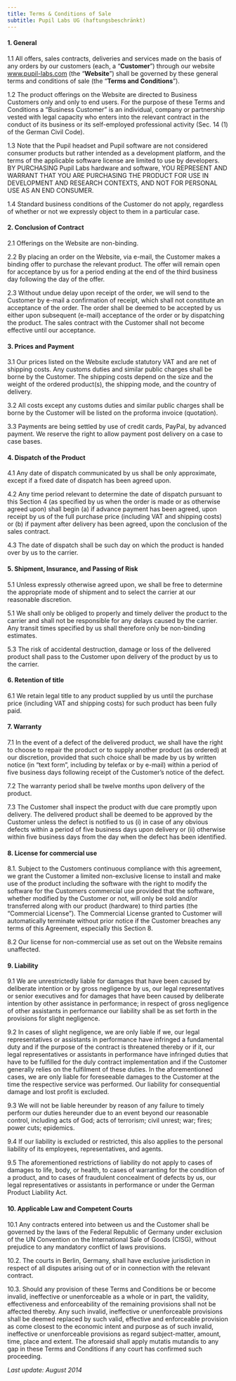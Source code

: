 ```yaml
---
title: Terms & Conditions of Sale
subtitle: Pupil Labs UG (haftungsbeschränkt)
---
```


#### **1. General**
    
  1.1 All offers, sales contracts, deliveries and services made on the basis of any orders by our customers (each, a “**Customer**”) through our website www.pupil-labs.com (the “**Website**”) shall be governed by these general terms and conditions of sale (the “**Terms and Conditions**”).

  1.2 The product offerings on the Website are directed to Business Customers only and only to end users. For the purpose of these Terms and Conditions a “Business Customer” is an individual, company or partnership vested with legal capacity who enters into the relevant contract in the conduct of its business or its self-employed professional activity (Sec. 14 (1) of the German Civil Code).

  1.3 Note that the Pupil headset and Pupil software are not considered consumer products but rather intended as a development platform, and the terms of the applicable software license are limited to use by developers. BY PURCHASING Pupil Labs hardware and software, YOU REPRESENT AND WARRANT THAT YOU ARE PURCHASING THE PRODUCT FOR USE IN DEVELOPMENT AND RESEARCH CONTEXTS, AND NOT FOR PERSONAL USE AS AN END CONSUMER.

  1.4 Standard business conditions of the Customer do not apply, regardless of whether or not we expressly object to them in a particular case.

#### **2. Conclusion of Contract**

  2.1 Offerings on the Website are non-binding.

  2.2 By placing an order on the Website, via e-mail, the Customer makes a binding offer to purchase the relevant product. The offer will remain open for acceptance by us for a period ending at the end of the third business day following the day of the offer.

  2.3 Without undue delay upon receipt of the order, we will send to the Customer by e-mail a confirmation of receipt, which shall not constitute an acceptance of the order. The order shall be deemed to be accepted by us either upon subsequent (e-mail) acceptance of the order or by dispatching the product. The sales contract with the Customer shall not become effective until our acceptance.

#### **3. Prices and Payment**

  3.1 Our prices listed on the Website exclude statutory VAT and are net of shipping costs. Any customs duties and similar public charges shall be borne by the Customer. The shipping costs depend on the size and the weight of the ordered product(s), the shipping mode, and the country of delivery.
  
  3.2 All costs except any customs duties and similar public charges shall be borne by the Customer will be listed on the proforma invoice (quotation).

  3.3 Payments are being settled by use of credit cards, PayPal, by advanced payment. We reserve the right to allow payment post delivery on a case to case bases.

#### **4. Dispatch of the Product**

  4.1 Any date of dispatch communicated by us shall be only approximate, except if a fixed date of dispatch has been agreed upon.

  4.2 Any time period relevant to determine the date of dispatch pursuant to this Section 4 (as specified by us when the order is made or as otherwise agreed upon) shall begin (a) if advance payment has been agreed, upon receipt by us of the full purchase price (including VAT and shipping costs) or (b) if payment after delivery has been agreed, upon the conclusion of the sales contract.

  4.3 The date of dispatch shall be such day on which the product is handed over by us to the carrier.

#### **5. Shipment, Insurance, and Passing of Risk**

  5.1 Unless expressly otherwise agreed upon, we shall be free to determine the appropriate mode of shipment and to select the carrier at our reasonable discretion.

  5.1 We shall only be obliged to properly and timely deliver the product to the carrier and shall not be responsible for any delays caused by the carrier. Any transit times specified by us shall therefore only be non-binding estimates.

  5.3 The risk of accidental destruction, damage or loss of the delivered product shall pass to the Customer upon delivery of the product by us to the carrier.

#### **6. Retention of title**

  6.1 We retain legal title to any product supplied by us until the purchase price (including VAT and shipping costs) for such product has been fully paid.

#### **7. Warranty**

  7.1 In the event of a defect of the delivered product, we shall have the right to choose to repair the product or to supply another product (as ordered) at our discretion, provided that such choice shall be made by us by written notice (in “text form”, including by telefax or by e-mail) within a period of five business days following receipt of the Customer’s notice of the defect. 

  7.2 The warranty period shall be twelve months upon delivery of the product.

  7.3 The Customer shall inspect the product with due care promptly upon delivery. The delivered product shall be deemed to be approved by the Customer unless the defect is notified to us (i) in case of any obvious defects within a period of five business days upon delivery or (ii) otherwise within five business days from the day when the defect has been identified.

#### **8. License for commercial use**

  8.1. Subject to the Customers continuous compliance with this agreement, we grant the Customer a limited non-exclusive license to install and make use of the product including the software with the right to modify the software for the Customers commercial use provided that the software, whether modified by the Customer or not, will only be sold and/or transferred along with our product (hardware) to third parties (the “Commercial License”). The Commercial License granted to Customer will automatically terminate without prior notice if the Customer breaches any terms of this Agreement, especially this Section 8.

  8.2 Our license for non-commercial use as set out on the Website remains unaffected.

#### **9. Liability**

  9.1 We are unrestrictedly liable for damages that have been caused by deliberate intention or by gross negligence by us, our legal representatives or senior executives and for damages that have been caused by deliberate intention by other assistance in performance; in respect of gross negligence of other assistants in performance our liability shall be as set forth in the provisions for slight negligence.

  9.2 In cases of slight negligence, we are only liable if we, our legal representatives or assistants in performance have infringed a fundamental duty and if the purpose of the contract is threatened thereby or if it, our legal representatives or assistants in performance have infringed duties that have to be fulfilled for the duly contract implementation and if the Customer generally relies on the fulfilment of these duties. In the aforementioned cases, we are only liable for foreseeable damages to the Customer at the time the respective service was performed. Our liability for consequential damage and lost profit is excluded.

  9.3 We will not be liable hereunder by reason of any failure to timely perform our duties hereunder due to an event beyond our reasonable control, including acts of God; acts of terrorism; civil unrest; war; fires; power cuts; epidemics.

  9.4 If our liability is excluded or restricted, this also applies to the personal liability of its employees, representatives, and agents.

  9.5 The aforementioned restrictions of liability do not apply to cases of damages to life, body, or health, to cases of warranting for the condition of a product, and to cases of fraudulent concealment of defects by us, our legal representatives or assistants in performance or under the German Product Liability Act.

#### **10. Applicable Law and Competent Courts**

  10.1 Any contracts entered into between us and the Customer shall be governed by the laws of the Federal Republic of Germany under exclusion of the UN Convention on the International Sale of Goods (CISG), without prejudice to any mandatory conflict of laws provisions.

  10.2. The courts in Berlin, Germany, shall have exclusive jurisdiction in respect of all disputes arising out of or in connection with the relevant contract.

  10.3. Should any provision of these Terms and Conditions be or become invalid, ineffective or unenforceable as a whole or in part, the validity, effectiveness and enforceability of the remaining provisions shall not be affected thereby. Any such invalid, ineffective or unenforceable provisions shall be deemed replaced by such valid, effective and enforceable provision as come closest to the economic intent and purpose as of such invalid, ineffective or unenforceable provisions as regard subject-matter, amount, time, place and extent. The aforesaid shall apply mutatis mutandis to any gap in these Terms and Conditions if any court has confirmed such proceeding.

*Last update: August 2014*

